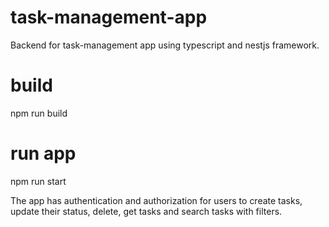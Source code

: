 # task-management-app

Backend for task-management app using typescript and nestjs framework.

# build
npm run build

# run app
npm run start

The app has authentication and authorization for users to create tasks, update their status, delete, get tasks and search tasks with filters.
